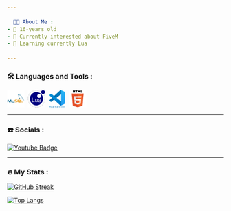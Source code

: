 ```yaml
---

  👩‍💻 About Me :
- 👦 16-years old
- 🔭 Currently interested about FiveM
- 📖 Learning currently Lua

---
```

### :hammer_and_wrench: Languages and Tools :
<div>
<img src="https://github.com/devicons/devicon/blob/master/icons/mysql/mysql-original-wordmark.svg" title="MySQL" alt="MySQL" width="40" height="40"/>&nbsp;
<img src="https://github.com/devicons/devicon/blob/master/icons/lua/lua-original-wordmark.svg" title="Lua"
alt "Lua" width="40" height="40"/>&nbsp;
<img src="https://github.com/devicons/devicon/blob/master/icons/vscode/vscode-original-wordmark.svg" title="VS Code"
alt "VS Code" width="40" height="40"/>&nbsp;
<img src="https://github.com/devicons/devicon/blob/master/icons/html5/html5-original-wordmark.svg" title="HTML5"
alt "HTML5" width="40" height="40"/>&nbsp;
</div>

---  
### ☎️ Socials : 
<div id="badges">
  <a href="https://www.youtube.com/channel/UCDwYr4f4ylpRYMN3kIUyqqA">
    <img src="https://cdn-icons-png.flaticon.com/128/3670/3670147.png" alt="Youtube Badge"/>
     </a>
  
---
### :fire: My Stats :  
[![GitHub Streak](http://github-readme-streak-stats.herokuapp.com?user=Trix6884&theme=dark)](https://git.io/streak-stats)
  
[![Top Langs](https://github-readme-stats.vercel.app/api/top-langs/?username=Trix6884&layout=compact&langs_count3)](https://github.com/Trix6884/github-readme-stats)

<!---
Trix6884/Trix6884 is a ✨ special ✨ repository because its `README.md` (this file) appears on your GitHub profile.
You can click the Preview link to take a look at your changes.
--->
